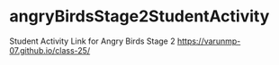 # angryBirdsStage2StudentActivity
Student Activity Link for Angry Birds Stage 2
 https://varunmp-07.github.io/class-25/
